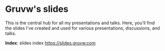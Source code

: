 # Gruvw's slides

This is the central hub for all my presentations and talks.
Here, you'll find the slides I've created and used for various presentations, discussions, and talks.

**Index**: slides index <https://slides.gruvw.com>
